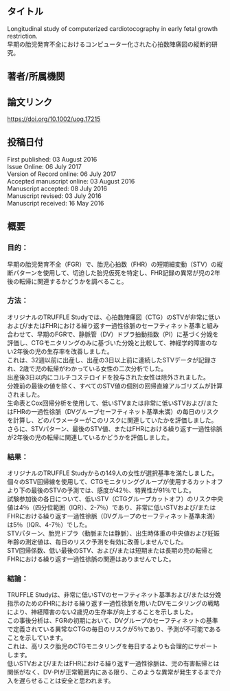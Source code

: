 ## タイトル
Longitudinal study of computerized cardiotocography in early fetal growth restriction.  
早期の胎児発育不全におけるコンピューター化された心拍数陣痛図の縦断的研究。

## 著者/所属機関

## 論文リンク
https://doi.org/10.1002/uog.17215

## 投稿日付
First published: 03 August 2016  
Issue Online: 06 July 2017  
Version of Record online: 06 July 2017  
Accepted manuscript online: 03 August 2016  
Manuscript accepted: 08 July 2016  
Manuscript revised: 03 July 2016  
Manuscript received: 16 May 2016

## 概要
### 目的：
早期の胎児発育不全（FGR）で、胎児心拍数（FHR）の短期細変動（STV）の縦断パターンを使用して、切迫した胎児仮死を特定し、FHR記録の異常が児の2年後の転帰に関連するかどうかを調べること。

### 方法：
オリジナルのTRUFFLE Studyでは、心拍数陣痛図（CTG）のSTVが非常に低いおよび/またはFHRにおける繰り返す一過性徐脈のセーフティネット基準と組み合わせて、早期のFGRで、静脈管（DV）ドプラ拍動指数（PI）に基づく分娩を評価し、CTGモニタリングのみに基づいた分娩と比較して、神経学的障害のない2年後の児の生存率を改善しました。  
これは、32週以前に出産し、出産の3日以上前に連続したSTVデータが記録され、2歳で児の転帰がわかっている女性の二次分析でした。  
出産後3日以内にコルチコステロイドを投与された女性は除外されました。  
分娩前の最後の値を除く、すべてのSTV値の個別の回帰直線アルゴリズムが計算されました。  
生命表とCox回帰分析を使用して、低いSTVまたは非常に低いSTVおよび/またはFHRの一過性徐脈（DVグループセーフティネット基準未満）の毎日のリスクを計算し、どのパラメーターがこのリスクに関連していたかを評価しました。  
さらに、STVパターン、最後のSTV値、またはFHRにおける繰り返す一過性徐脈が2年後の児の転帰に関連しているかどうかを評価しました。

### 結果：
オリジナルのTRUFFLE Studyからの149人の女性が選択基準を満たしました。  
個々のSTV回帰線を使用して、CTGモニタリンググループが使用するカットオフより下の最後のSTVの予測では、感度が42％、特異性が91％でした。  
試験参加後の各日について、低いSTV（CTGグループカットオフ）のリスク中央値は4％（四分位範囲（IQR）、2-7％）であり、非常に低いSTVおよび/またはFHRにおける繰り返す一過性徐脈（DVグループのセーフティネット基準未満）は5％（IQR、4-7％）でした。  
STVパターン、胎児ドプラ（動脈または静脈）、出生時体重の中央値および妊娠年齢の測定値は、毎日のリスク予測を有効に改善しませんでした。  
STV回帰係数、低い最後のSTV、および/または短期または長期の児の転帰とFHRにおける繰り返す一過性徐脈の関連はありませんでした。

### 結論：
TRUFFLE Studyは、非常に低いSTVのセーフティネット基準および/または分娩指示のためのFHRにおける繰り返す一過性徐脈を用いたDVモニタリングの戦略により、神経障害のない2歳児の生存率が向上することを示しました。  
この事後分析は、FGRの初期において、DVグループのセーフティネットの基準で定義されている異常なCTGの毎日のリスクが5％であり、予測が不可能であることを示しています。  
これは、高リスク胎児のCTGモニタリングを毎日するよりも合理的にサポートします。  
低いSTVおよび/またはFHRにおける繰り返す一過性徐脈は、児の有害転帰とは関係がなく、DV-PIが正常範囲内にある限り、このような異常が発生するまで介入を遅らせることは安全と思われます。
